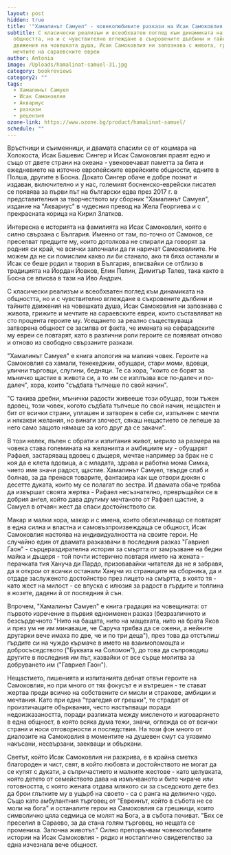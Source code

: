 ```yaml
---
layout: post
hidden: true
title: '"Хамалинът Самуел" - човеколюбивите разкази на Исак Самоковлия'
subtitle: С класически реализъм и всеобхватен поглед към динамиката на
  общността, но и с чувствително вглеждане в съкровените дълбини и тайните
  движения на човешката душа, Исак Самоковлия ни запознава с живота, грижите и
  мечтите на сараевските евреи
author: Antonia
image: /Uploads/hamalinat-samuel-31.jpg
category: bookreviews
category2: ""
tags:
  - Хамалинът Самуел
  - Исак Самоковлия
  - Аквариус
  - разкази
  - рецензия
ozone-link: https://www.ozone.bg/product/hamalinat-samuel/
schedule: ""
---
```

Връстници и съименници, и двамата спасили се от кошмара на Холокоста, Исак Башевис Сингер и Исак Самоковлия правят едно и също от двете страни на океана - увековечават паметта за бита и ежедневието на източно европейските еврейските общности, едните в Полша, другите в Босна. Докато Сингер обаче е добре познат и издаван, включително и у нас, големият босненско-еврейски писател се появява за първи път на български едва през 2017 г. в представителния за творчеството му сборник "Хамалинът Самуел", издание на "Аквариус" в чудесния превод на Жела Георгиева и с прекрасната корица на Кирил Златков. 

Интересна е историята на фамилията на Исак Самоковлия, която е силно свързана с България. Именно от там, по-точно от Самоков, се преселват предците му, които дотолкова не спирали да говорят за родния си край, че всички започнали да ги наричат Самоковлиите. Не можем да не си помислим какво ли би станало, ако тя бяха останали и Исак се беше родил и творил в България, вписвайки се отблизо в традицията на Йордан Йовков, Елин Пелин, Димитър Талев, така както в Босна се вписва в тази на Иво Андрич.  

С класически реализъм и всеобхватен поглед към динамиката на общността, но и с чувствително вглеждане в съкровените дълбини и тайните движения на човешката душа, Исак Самоковлия ни запознава с живота, грижите и мечтите на сараевските евреи, които съставляват на сто процента героите му. Усещането за реално съществуваща затворена общност се засилва от факта, че имената на сефарадските му евреи се повтарят, като в различни роли героите се появяват отново и отново из свободно свързаните разкази. 

"Хамалинът Самуел" е книга апология на малкия човек. Героите на Самоковлия са хамали, тенекеджии, обущари, стари моми, вдовци, улични търговци, слугини, бедняци. Те са хора, "които се борят за мъничко щастие в живота си, а то им се изплъзва все по-далеч и по-далеч", хора, които "съдбата тъпчеше по свой начин".

"С такива дребни, мънички радости живееше този обущар, този тъжен вдовец, този човек, когото съдбата тъпчеше по свой начин, нещастен и бит от всички страни, уплашен и затворен в себе си, изпълнен с мечти и някакви желания, но винаги злочест, сякаш нещастието се лепеше за него само защото нямаше за кого друг да се закачи".

В този нелек, пълен с обрати и изпитания живот, мерило за размера на човека става големината на желанията и амбициите му - обущарят Рафаел, застаряващ вдовец с дъщеря, мечтае например за брак не с коя да е клета вдовица, а с младата, здрава и работна мома Симха, чието име значи радост, щастие. Хамалинът Самуел, твърде слаб и болнав, за да пренася товарите, фантазира как ще отвори дюкян с десетте дуката, които му се полагат по зестра. И двамата обаче трябва да извършат своята жертва - Рафаел несъзнателно, превръщайки се в добрия ангел, който дава другиму мечтаното от Рафаел щастие, а Самуел в отчаян жест да спаси достойнството си. 

Макар и малки хора, макар и с имена, които обезличаващо се повтарят в една силна и властна и самовъзпроизвеждаща се общност, Исак Самоковлия настоява на индивидуалността на своите герои. Не случайно един от двамата разказвачи в последния разказ "Гавриел Гаон" - сърцераздирателна история за смъртта от замръзване на бедни майка и дъщеря - той почти истерично повтаря името на жената - перачката тия Хануча ди Пардо, призовавайки читателя да не я забравя, да я открои от всички останали Ханучи из страниците на сборника, да и отдаде заслуженото достойнство през лицето на смъртта, в която тя - като жест на милост - се впуска с илюзия за радост в гърдите и топлина в нозете, дадени й от последния й сън. 

Впрочем, "Хамалинът Самуел" е книга градация на човещината: от първото изречение в първия едноименен разказ (безразличното и безсърдечното "Нито на бащата, нито на мащехата, нито на брата Яков и през ум не им минаваше, че Саруча трябва да се ожени, а нейните другарки вече имаха по две, че и по три деца"), през това да отстъпиш гърдите си на чуждо кърмаче в името на взаимопомощта и добросъседството ("Буквата на Соломон"), до това да съпроводиш другите в последния им път, казвайки от все сърце молитва за добруването им ("Гавриел Гаон"). 

Нещастието, лишенията и изпитанията дебнат отвън героите на Самоковлия, но при много от тях фокусът е и вътрешен - те стават жертва преди всичко на собствените си мисли и страхове, амбиции и мечтания. Като при една "трагедия от грешки", те страдат от произтичащите обърквания, често настъпващи поради недоизказаността, поради разликата между мисленото и изговарянето в една общност, в която всяка дума тежи, значи, оглежда се от всички страни и носи отговорности и последствия. На този фон много от диалозите на Самоковлия в моментите на душевен смут са уязвимо накъсани, несвързани, заекващи и объркани. 

Светът, който Исак Самоковлия ни разкрива, е в крайна сметка благороден и чист, свят, в който любовта и достойнството не могат да се купят с дукати, а съпричастието и малките жестове - като целувката, която детето от семейството дава на измъчваното и бито чираче или готовността, с която жената отдава млякото си за съседското дете без да брои глътките му в ущърб на своето - са с ранга на делнично чудо. Също като амбулантния търговец от "Евреинът, който в събота не се моли на бога" и останалите герои на Самоковлия са грешници, които символично цяла седмица се молят на Бога, а в събота почиват. "Бях се преселил в Сараево, за да стана голям търговец, но нещата се промениха. Започна животът." Силно препоръчвам човеколюбивите истории на Исак Самоковлия - рядко и носталгично свидетелство за една изчезнала вече общност.